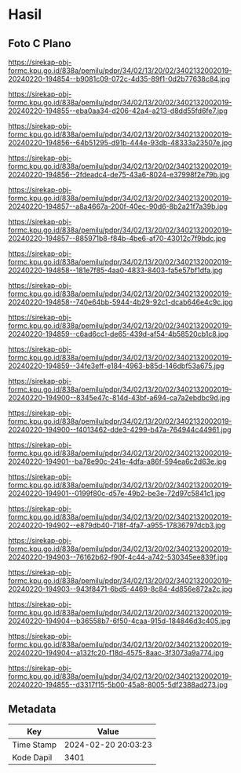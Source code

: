 # Hasil

## Foto C Plano

https://sirekap-obj-formc.kpu.go.id/838a/pemilu/pdpr/34/02/13/20/02/3402132002019-20240220-194854--b9081c09-072c-4d35-89f1-0d2b77638c84.jpg

https://sirekap-obj-formc.kpu.go.id/838a/pemilu/pdpr/34/02/13/20/02/3402132002019-20240220-194855--eba0aa34-d206-42a4-a213-d8dd55fd6fe7.jpg

https://sirekap-obj-formc.kpu.go.id/838a/pemilu/pdpr/34/02/13/20/02/3402132002019-20240220-194856--64b51295-d91b-444e-93db-48333a23507e.jpg

https://sirekap-obj-formc.kpu.go.id/838a/pemilu/pdpr/34/02/13/20/02/3402132002019-20240220-194856--2fdeadc4-de75-43a6-8024-e37998f2e79b.jpg

https://sirekap-obj-formc.kpu.go.id/838a/pemilu/pdpr/34/02/13/20/02/3402132002019-20240220-194857--a8a4667a-200f-40ec-90d6-8b2a21f7a39b.jpg

https://sirekap-obj-formc.kpu.go.id/838a/pemilu/pdpr/34/02/13/20/02/3402132002019-20240220-194857--885971b8-f84b-4be6-af70-43012c7f9bdc.jpg

https://sirekap-obj-formc.kpu.go.id/838a/pemilu/pdpr/34/02/13/20/02/3402132002019-20240220-194858--181e7f85-4aa0-4833-8403-fa5e57bf1dfa.jpg

https://sirekap-obj-formc.kpu.go.id/838a/pemilu/pdpr/34/02/13/20/02/3402132002019-20240220-194858--740e64bb-5944-4b29-92c1-dcab646e4c9c.jpg

https://sirekap-obj-formc.kpu.go.id/838a/pemilu/pdpr/34/02/13/20/02/3402132002019-20240220-194859--c6ad6cc1-de65-439d-af54-4b58520cb1c8.jpg

https://sirekap-obj-formc.kpu.go.id/838a/pemilu/pdpr/34/02/13/20/02/3402132002019-20240220-194859--34fe3eff-e184-4963-b85d-146dbf53a675.jpg

https://sirekap-obj-formc.kpu.go.id/838a/pemilu/pdpr/34/02/13/20/02/3402132002019-20240220-194900--8345e47c-814d-43bf-a694-ca7a2ebdbc9d.jpg

https://sirekap-obj-formc.kpu.go.id/838a/pemilu/pdpr/34/02/13/20/02/3402132002019-20240220-194900--f4013462-dde3-4299-b47a-764944c44961.jpg

https://sirekap-obj-formc.kpu.go.id/838a/pemilu/pdpr/34/02/13/20/02/3402132002019-20240220-194901--ba78e90c-241e-4dfa-a86f-594ea6c2d63e.jpg

https://sirekap-obj-formc.kpu.go.id/838a/pemilu/pdpr/34/02/13/20/02/3402132002019-20240220-194901--0199f80c-d57e-49b2-be3e-72d97c5841c1.jpg

https://sirekap-obj-formc.kpu.go.id/838a/pemilu/pdpr/34/02/13/20/02/3402132002019-20240220-194902--e879db40-718f-4fa7-a955-17836797dcb3.jpg

https://sirekap-obj-formc.kpu.go.id/838a/pemilu/pdpr/34/02/13/20/02/3402132002019-20240220-194903--76162b62-f90f-4c44-a742-530345ee839f.jpg

https://sirekap-obj-formc.kpu.go.id/838a/pemilu/pdpr/34/02/13/20/02/3402132002019-20240220-194903--943f8471-6bd5-4469-8c84-4d856e872a2c.jpg

https://sirekap-obj-formc.kpu.go.id/838a/pemilu/pdpr/34/02/13/20/02/3402132002019-20240220-194904--b36558b7-6f50-4caa-915d-184846d3c405.jpg

https://sirekap-obj-formc.kpu.go.id/838a/pemilu/pdpr/34/02/13/20/02/3402132002019-20240220-194904--a132fc20-f18d-4575-8aac-3f3073a9a774.jpg

https://sirekap-obj-formc.kpu.go.id/838a/pemilu/pdpr/34/02/13/20/02/3402132002019-20240220-194855--d3317f15-5b00-45a8-8005-5df2388ad273.jpg


## Metadata

| Key        | Value               |
| ---------- | ------------------- |
| Time Stamp | 2024-02-20 20:03:23 |
| Kode Dapil | 3401                |



